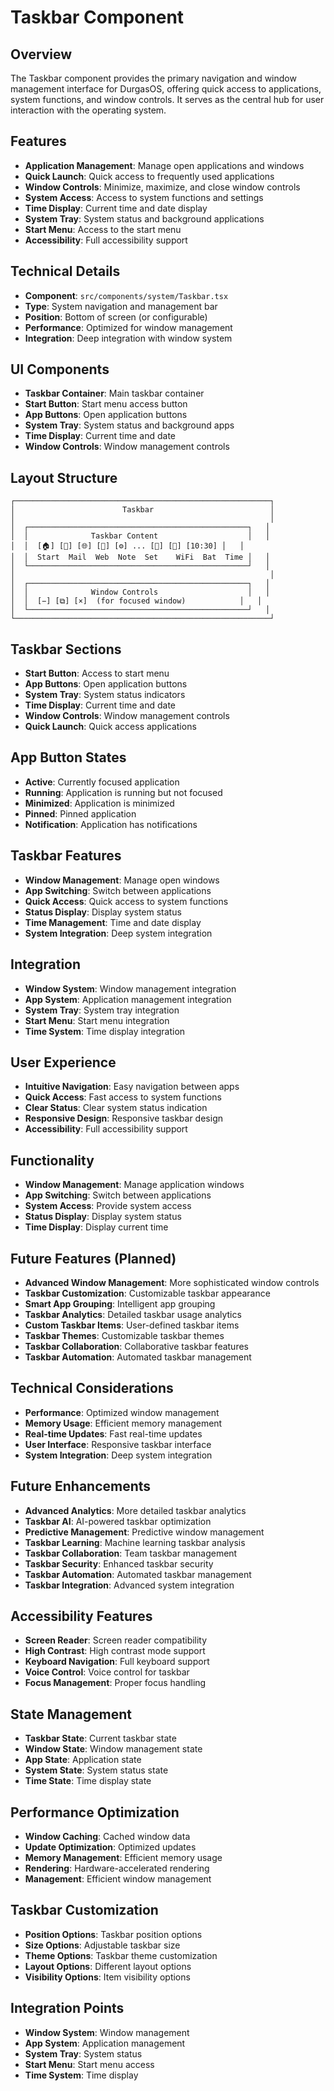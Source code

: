 # Taskbar Component

## Overview

The Taskbar component provides the primary navigation and window management interface for DurgasOS, offering quick access to applications, system functions, and window controls. It serves as the central hub for user interaction with the operating system.

## Features

- **Application Management**: Manage open applications and windows
- **Quick Launch**: Quick access to frequently used applications
- **Window Controls**: Minimize, maximize, and close window controls
- **System Access**: Access to system functions and settings
- **Time Display**: Current time and date display
- **System Tray**: System status and background applications
- **Start Menu**: Access to the start menu
- **Accessibility**: Full accessibility support

## Technical Details

- **Component**: `src/components/system/Taskbar.tsx`
- **Type**: System navigation and management bar
- **Position**: Bottom of screen (or configurable)
- **Performance**: Optimized for window management
- **Integration**: Deep integration with window system

## UI Components

- **Taskbar Container**: Main taskbar container
- **Start Button**: Start menu access button
- **App Buttons**: Open application buttons
- **System Tray**: System status and background apps
- **Time Display**: Current time and date
- **Window Controls**: Window management controls

## Layout Structure

```
┌─────────────────────────────────────────────────────────┐
│                        Taskbar                          │
│                                                         │
│  ┌─────────────────────────────────────────────────┐   │
│  │              Taskbar Content                    │   │
│  │  [🏠] [📧] [🌐] [📝] [⚙️] ... [📶] [🔋] [10:30] │   │
│  │  Start  Mail  Web  Note  Set    WiFi  Bat  Time │   │
│  └─────────────────────────────────────────────────┘   │
│                                                         │
│  ┌─────────────────────────────────────────────────┐   │
│  │              Window Controls                    │   │
│  │  [−] [⧉] [×]  (for focused window)            │   │
│  └─────────────────────────────────────────────────┘   │
└─────────────────────────────────────────────────────────┘
```

## Taskbar Sections

- **Start Button**: Access to start menu
- **App Buttons**: Open application buttons
- **System Tray**: System status indicators
- **Time Display**: Current time and date
- **Window Controls**: Window management controls
- **Quick Launch**: Quick access applications

## App Button States

- **Active**: Currently focused application
- **Running**: Application is running but not focused
- **Minimized**: Application is minimized
- **Pinned**: Pinned application
- **Notification**: Application has notifications

## Taskbar Features

- **Window Management**: Manage open windows
- **App Switching**: Switch between applications
- **Quick Access**: Quick access to system functions
- **Status Display**: Display system status
- **Time Management**: Time and date display
- **System Integration**: Deep system integration

## Integration

- **Window System**: Window management integration
- **App System**: Application management integration
- **System Tray**: System tray integration
- **Start Menu**: Start menu integration
- **Time System**: Time display integration

## User Experience

- **Intuitive Navigation**: Easy navigation between apps
- **Quick Access**: Fast access to system functions
- **Clear Status**: Clear system status indication
- **Responsive Design**: Responsive taskbar design
- **Accessibility**: Full accessibility support

## Functionality

- **Window Management**: Manage application windows
- **App Switching**: Switch between applications
- **System Access**: Provide system access
- **Status Display**: Display system status
- **Time Display**: Display current time

## Future Features (Planned)

- **Advanced Window Management**: More sophisticated window controls
- **Taskbar Customization**: Customizable taskbar appearance
- **Smart App Grouping**: Intelligent app grouping
- **Taskbar Analytics**: Detailed taskbar usage analytics
- **Custom Taskbar Items**: User-defined taskbar items
- **Taskbar Themes**: Customizable taskbar themes
- **Taskbar Collaboration**: Collaborative taskbar features
- **Taskbar Automation**: Automated taskbar management

## Technical Considerations

- **Performance**: Optimized window management
- **Memory Usage**: Efficient memory management
- **Real-time Updates**: Fast real-time updates
- **User Interface**: Responsive taskbar interface
- **System Integration**: Deep system integration

## Future Enhancements

- **Advanced Analytics**: More detailed taskbar analytics
- **Taskbar AI**: AI-powered taskbar optimization
- **Predictive Management**: Predictive window management
- **Taskbar Learning**: Machine learning taskbar analysis
- **Taskbar Collaboration**: Team taskbar management
- **Taskbar Security**: Enhanced taskbar security
- **Taskbar Automation**: Automated taskbar management
- **Taskbar Integration**: Advanced system integration

## Accessibility Features

- **Screen Reader**: Screen reader compatibility
- **High Contrast**: High contrast mode support
- **Keyboard Navigation**: Full keyboard support
- **Voice Control**: Voice control for taskbar
- **Focus Management**: Proper focus handling

## State Management

- **Taskbar State**: Current taskbar state
- **Window State**: Window management state
- **App State**: Application state
- **System State**: System status state
- **Time State**: Time display state

## Performance Optimization

- **Window Caching**: Cached window data
- **Update Optimization**: Optimized updates
- **Memory Management**: Efficient memory usage
- **Rendering**: Hardware-accelerated rendering
- **Management**: Efficient window management

## Taskbar Customization

- **Position Options**: Taskbar position options
- **Size Options**: Adjustable taskbar size
- **Theme Options**: Taskbar theme customization
- **Layout Options**: Different layout options
- **Visibility Options**: Item visibility options

## Integration Points

- **Window System**: Window management
- **App System**: Application management
- **System Tray**: System status
- **Start Menu**: Start menu access
- **Time System**: Time display
